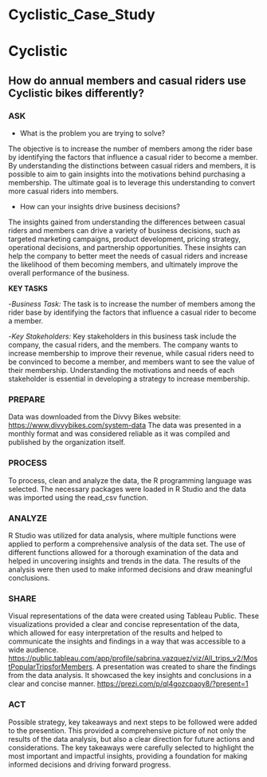 # Cyclistic_Case_Study
# Cyclistic 
## How do annual members and casual riders use Cyclistic bikes differently?

### **ASK**

- What is the problem you are trying to solve? 

The objective is to increase the number of members among the rider    base by identifying the factors that influence a casual rider to      become a member. By understanding the distinctions between casual     riders and members, it is possible to aim to gain insights into the motivations behind purchasing a membership. The ultimate goal is to leverage this understanding to convert more casual riders into members.

- How can your insights drive business decisions?

The insights gained from understanding the differences between casual riders and members can drive a variety of business decisions, such as targeted marketing campaigns, product development, pricing strategy,  operational decisions, and partnership opportunities. These insights  can help the company to better meet the needs of casual riders and    increase the likelihood of them becoming members, and ultimately      improve the overall performance of the business.


**KEY TASKS**

-*Business Task:* The task is to increase the number of members among the rider base by identifying the factors that influence a casual rider to become a member.

-*Key Stakeholders:* Key stakeholders in this business task include the company, the casual riders, and the members. The company wants to increase membership to improve their revenue, while casual riders need to be convinced to become a member, and members want to see the value of their membership. Understanding the motivations and needs of each stakeholder is essential in developing a strategy to increase membership.

### **PREPARE**

Data was downloaded from the Divvy Bikes website: https://www.divvybikes.com/system-data 
The data was presented in a monthly format and was considered reliable as it was compiled and published by the organization itself.

### **PROCESS** 

To process, clean and analyze the data, the R programming language was selected. The necessary packages were loaded in R Studio and the data was imported using the read_csv function.

### **ANALYZE**

R Studio was utilized for data analysis, where multiple functions were applied to perform a comprehensive analysis of the data set. The use of different functions allowed for a thorough examination of the data and helped in uncovering insights and trends in the data. The results of the analysis were then used to make informed decisions and draw meaningful conclusions.

### **SHARE**

Visual representations of the data were created using Tableau Public. These visualizations provided a clear and concise representation of the data, which allowed for easy interpretation of the results and helped to communicate the insights and findings in a way that was accessible to a wide audience. https://public.tableau.com/app/profile/sabrina.vazquez/viz/All_trips_v2/MostPopularTripsforMembers.
A presentation was created to share the findings from the data analysis. It showcased the key insights and conclusions in a clear and concise manner. https://prezi.com/p/ql4gozcpaoy8/?present=1

### **ACT** 

Possible strategy, key takeaways and next steps to be followed were added to the presention. This provided a comprehensive picture of not only the results of the data analysis, but also a clear direction for future actions and considerations. The key takeaways were carefully selected to highlight the most important and impactful insights, providing a foundation for making informed decisions and driving forward progress.
